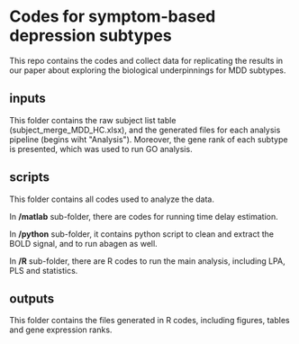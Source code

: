 # Codes for symptom-based depression subtypes

This repo contains the codes and collect data for replicating the results in our paper about exploring the biological underpinnings for MDD subtypes.

## inputs

This folder contains the raw subject list table (subject_merge_MDD_HC.xlsx), and the generated files for each analysis pipeline (begins wiht "Analysis"). Moreover, the gene rank of each subtype is presented, which was used to run GO analysis.

## scripts

This folder contains all codes used to analyze the data.

In **/matlab** sub-folder, there are codes for running time delay estimation. 

In **/python** sub-folder, it contains python script to clean and extract the BOLD signal, and to run abagen as well. 

In **/R** sub-folder, there are R codes to run the main analysis, including LPA, PLS and statistics.

## outputs

This folder contains the files generated in R codes, including figures, tables and gene expression ranks.
